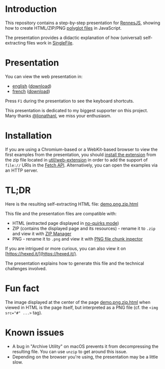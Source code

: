 # Introduction

This repository contains a step-by-step presentation for [RennesJS](https://www.meetup.com/fr-FR/RennesJS), showing how to create HTML/ZIP/PNG [polyglot files](https://en.wikipedia.org/wiki/Polyglot_(computing)) in JavaScript.

The presentation provides a didactic explanation of how (universal) self-extracting files work in [SingleFile](https://github.com/gildas-lormeau/SingleFile).

# Presentation

You can view the web presentation in:
 - [english](https://gildas-lormeau.github.io/Polyglot-HTML-ZIP-PNG/en-EN/dist/presentation-polyglot-png-zip-html_en-EN.html) ([download](https://github.com/gildas-lormeau/Polyglot-HTML-ZIP-PNG/raw/main/en-EN/dist/presentation-polyglot-png-zip-html_en-EN.html))
 - [french](https://gildas-lormeau.github.io/Polyglot-HTML-ZIP-PNG/fr-FR/dist/presentation-polyglot-png-zip-html_fr-FR.html) ([download](https://github.com/gildas-lormeau/Polyglot-HTML-ZIP-PNG/raw/main/fr-FR/dist/presentation-polyglot-png-zip-html_fr-FR.html))

Press `F1` during the presentation to see the keyboard shortcuts.

This presentation is dedicated to my biggest supporter on this project. Many thanks [@ljonathanl](https://github.com/ljonathanl), we miss your enthusiasm.

# Installation

If you are using a Chromium-based or a WebKit-based browser to view the first examples from the presentation, you should [install the extension](https://developer.chrome.com/docs/extensions/get-started/tutorial/hello-world#load-unpacked) from the zip file located in [util/web-extension](https://github.com/gildas-lormeau/Polyglot-HTML-ZIP-PNG/tree/main/util/web-extension) in order to add the support of `file://` URIs in the [Fetch API](https://developer.mozilla.org/en-US/docs/Web/API/Fetch_API). Alternatively, you can open the examples via an HTTP server.

# TL;DR
 
Here is the resulting self-extracting HTML file: [demo.png.zip.html](https://github.com/gildas-lormeau/Polyglot-HTML-ZIP-PNG/raw/main/demo.png.zip.html)

This file and the presentation files are compatible with: 
 - HTML (extracted page displayed in [no-quirks mode](https://dom.spec.whatwg.org/#concept-document-no-quirks))
 - ZIP (contains the displayed page and its resources) - rename it to `.zip` and view it with [ZIP Manager](https://gildas-lormeau.github.io/zip-manager/)
 - PNG -  rename it to `.png` and view it with [PNG file chunk inpector](https://www.nayuki.io/page/png-file-chunk-inspector)

If you are intrigued or more curious, you can also view it on [https://hexed.it/](https://hexed.it/).

The presentation explains how to generate this file and the technical challenges involved.

# Fun fact

The image displayed at the center of the page [demo.png.zip.html](https://github.com/gildas-lormeau/Polyglot-HTML-ZIP-PNG/raw/main/demo.png.zip.html) when viewed in HTML is the page itself, but interpreted as a PNG file (cf. the `<img src="#" ...>` tag).

# Known issues

 - A bug in "Archive Utility" on macOS prevents it from decompressing the resulting file. You can use `unzip` to get around this issue.
 - Depending on the browser you're using, the presentation may be a little slow.
